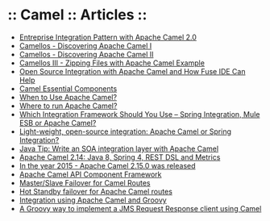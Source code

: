 ﻿:: Camel :: Articles ::
=======================

- [Entreprise Integration Pattern with Apache Camel 2.0](http://onjavahell.blogspot.co.uk/2009/05/taking-apache-camel-for-ride.html)
- [Camellos - Discovering Apache Camel I](http://hillert.blogspot.co.uk/2009/09/camellos-discovering-apache-camel-i.html)
- [Camellos - Discovering Apache Camel II](http://hillert.blogspot.co.uk/2009/09/camellos-discovering-apache-camel-ii.html)
- [Camellos III - Zipping Files with Apache Camel Example](http://hillert.blogspot.co.uk/2009/10/camellos-iii-zipping-files-with-apache.html)
- [Open Source Integration with Apache Camel and How Fuse IDE Can Help](https://dzone.com/articles/open-source-integration-apache)
- [Camel Essential Components](https://dzone.com/refcardz/essential-camel-components)
- [When to Use Apache Camel?](https://dzone.com/articles/when-use-apache-camel)
- [Where to run Apache Camel?](https://soucianceeqdamrashti.wordpress.com/2015/11/22/where-to-do-apache-camel/)
- [Which Integration Framework Should You Use – Spring Integration, Mule ESB or Apache Camel?](https://dzone.com/articles/which-integration-framework)
- [Light-weight, open-source integration: Apache Camel or Spring Integration?](http://blog.christianposta.com/comparison/light-weight-open-source-integration-apache-camel-or-spring-integration/)
- [Java Tip: Write an SOA integration layer with Apache Camel](http://www.javaworld.com/article/2078883/open-source-tools/java-tip-write-an-soa-integration-layer-with-apache-camel.html)
- [Apache Camel 2.14: Java 8, Spring 4, REST DSL and Metrics](https://www.infoq.com/news/2014/10/apache-camel-2.14)
- [In the year 2015 - Apache Camel 2.15.0 was released](http://www.davsclaus.com/2015/03/in-year-2015-apache-camel-2150-was.html)
- [Apache Camel API Component Framework](http://rockablogbaby.blogspot.co.uk/2014/09/apache-camel-api-component-framework-or.html)
- [Master/Slave Failover for Camel Routes](http://www.ofbizian.com/2014/01/masterslave-failover-for-camel-routes.html)
- [Hot Standby failover for Apache Camel routes](http://www.liquid-reality.de/display/liquid/2011/11/11/Hot+Standby+failover+for+Apache+Camel+routes)
- [Integration using Apache Camel and Groovy](http://www.slideshare.net/davsclaus/apache-camel-gr8conf)
- [A Groovy way to implement a JMS Request Response client using Camel](http://www.sixtree.com.au/articles/2014/groovy-camel-jms-client/)
